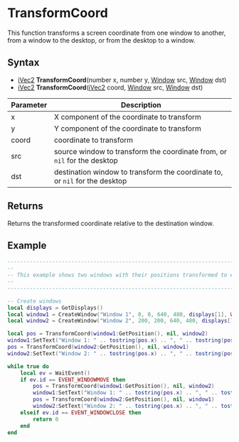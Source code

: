 # TransformCoord

This function transforms a screen coordinate from one window to another, from a window to the desktop, or from the desktop to a window.

## Syntax

- [iVec2](iVec2.md) **TransformCoord**(number x, number y, [Window](Window.md) src, [Window](Window.md) dst)
- [iVec2](iVec2.md) **TransformCoord**([iVec2](iVec2.md) coord, [Window](Window.md) src, [Window](Window.md) dst)

Parameter | Description
--- | ---
x | X component of the coordinate to transform
y | Y component of the coordinate to transform
coord | coordinate to transform
src | source window to transform the coordinate from, or `nil` for the desktop
dst | destination window to transform the coordinate to, or `nil` for the desktop

## Returns

Returns the transformed coordinate relative to the destination window.

## Example

```lua
-------------------------------------------------------------------------------------------------
--
-- This example shows two windows with their positions transformed to each other's client area
--
-------------------------------------------------------------------------------------------------

-- Create windows
local displays = GetDisplays()
local window1 = CreateWindow("Window 1", 0, 0, 640, 480, displays[1], WINDOW_TITLEBAR)
local window2 = CreateWindow("Window 2", 200, 200, 640, 480, displays[1], WINDOW_TITLEBAR)

local pos = TransformCoord(window1:GetPosition(), nil, window2)
window1:SetText("Window 1: " .. tostring(pos.x) .. ", " .. tostring(pos.y))
pos = TransformCoord(window2:GetPosition(), nil, window1)
window2:SetText("Window 2: " .. tostring(pos.x) .. ", " .. tostring(pos.y))

while true do
    local ev = WaitEvent()
    if ev.id == EVENT_WINDOWMOVE then
        pos = TransformCoord(window1:GetPosition(), nil, window2)
        window1:SetText("Window 1: " .. tostring(pos.x) .. ", " .. tostring(pos.y))
        pos = TransformCoord(window2:GetPosition(), nil, window1)
        window2:SetText("Window 2: " .. tostring(pos.x) .. ", " .. tostring(pos.y))
    elseif ev.id == EVENT_WINDOWCLOSE then
        return 0
    end
end
```
